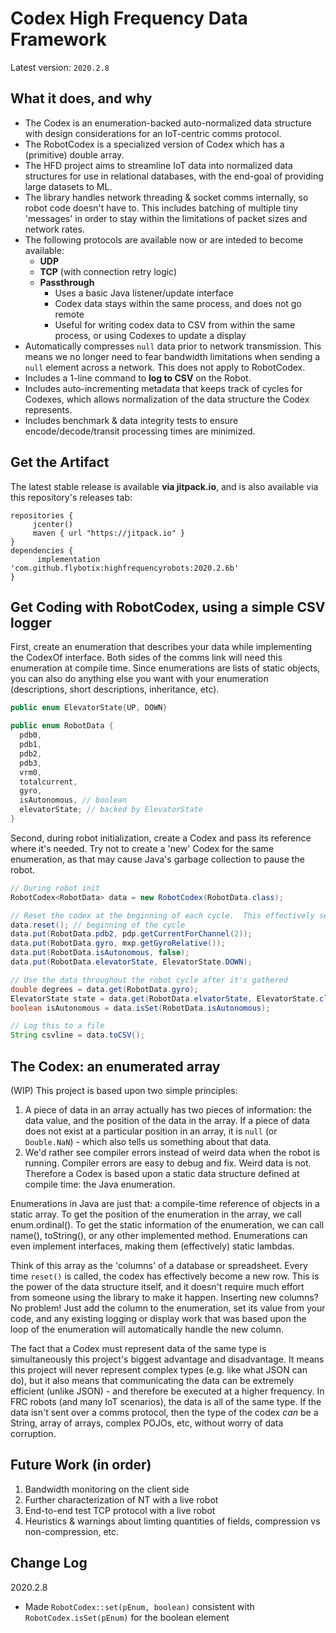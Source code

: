 # Codex High Frequency Data Framework
Latest version: `2020.2.8`

## What it does, and why
 - The Codex is an enumeration-backed auto-normalized data structure with design considerations for an IoT-centric comms protocol.
 - The RobotCodex is a specialized version of Codex which has a (primitive) double array. 
 - The HFD project aims to streamline IoT data into normalized data structures for use in relational databases, with the end-goal of providing large datasets to ML.
 - The library handles network threading & socket comms internally, so robot code doesn't have to.  This includes batching of multiple tiny 'messages' in order to stay within the limitations of packet sizes and network rates.
 - The following protocols are available now or are inteded to become available:
     - **UDP**
     - **TCP** (with connection retry logic)
     - **Passthrough** 
         - Uses a basic Java listener/update interface
         - Codex data stays within the same process, and does not go remote
         - Useful for writing codex data to CSV from within the same process, or using Codexes to update a display
 - Automatically compresses `null` data prior to network transmission.  This means we no longer need to fear bandwidth limitations when sending a `null` element across a network. This does not apply to RobotCodex.
 - Includes a 1-line command to **log to CSV** on the Robot.
 - Includes auto-incrementing metadata that keeps track of cycles for Codexes, which allows normalization of the data structure the Codex represents.
 - Includes benchmark & data integrity tests to ensure encode/decode/transit processing times are minimized.

## Get the Artifact
The latest stable release is available **via jitpack.io**, and is also available via this repository's releases tab:
```
repositories {
     jcenter()
     maven { url "https://jitpack.io" }
}
dependencies {
      implementation 'com.github.flybotix:highfrequencyrobots:2020.2.6b'
}
```

## Get Coding with RobotCodex, using a simple CSV logger
First, create an enumeration that describes your data while implementing the CodexOf interface.  Both sides of the comms link will need this enumeration at compile time.  Since enumerations are lists of static objects, you can also do anything else you want with your enumeration (descriptions, short descriptions, inheritance, etc).
```java
public enum ElevatorState{UP, DOWN}

public enum RobotData {
  pdb0,
  pdb1,
  pdb2,
  pdb3,
  vrm0,
  totalcurrent,
  gyro,
  isAutonomous, // boolean
  elevatorState; // backed by ElevatorState
}
```
Second, during robot initialization, create a Codex and pass its reference where it's needed.  Try not to create a 'new' Codex for the same enumeration, as that may cause Java's garbage collection to pause the robot.
```java
// During robot init
RobotCodex<RobotData> data = new RobotCodex(RobotData.class);

// Reset the codex at the beginning of each cycle.  This effectively sets each value to 'Double.NaN'.  Fill out data throughout each cycle.
data.reset(); // beginning of the cycle
data.put(RobotData.pdb2, pdp.getCurrentForChannel(2));
data.put(RobotData.gyro, mxp.getGyroRelative());
data.put(RobotData.isAutonomous, false);
data.put(RobotData.elevatorState, ElevatorState.DOWN);

// Use the data throughout the robot cycle after it's gathered
double degrees = data.get(RobotData.gyro);
ElevatorState state = data.get(RobotData.elvatorState, ElevatorState.class);
boolean isAutonomous = data.isSet(RobotData.isAutonomous);

// Log this to a file
String csvline = data.toCSV();
```

## The Codex: an enumerated array
(WIP)
This project is based upon two simple principles:
1. A piece of data in an array actually has two pieces of information: the data value, and the position of the data in the array. If a piece of data does not exist at a particular position in an array, it is `null` (or `Double.NaN`) - which also tells us something about that data.
2. We'd rather see compiler errors instead of weird data when the robot is running.  Compiler errors are easy to debug and fix.  Weird data is not.  Therefore a Codex is based upon a static data structure defined at compile time: the Java enumeration.

Enumerations in Java are just that: a compile-time reference of objects in a static array.  To get the position of the enumeration in the array, we call enum.ordinal().  To get the static information of the enumeration, we can call name(), toString(), or any other implemented method.  Enumerations can even implement interfaces, making them (effectively) static lambdas.

Think of this array as the 'columns' of a database or spreadsheet.  Every time `reset()` is called, the codex has effectively become a new row.  This is the power of the data structure itself, and it doesn't require much effort from someone using the library to make it happen.  Inserting new columns? No problem! Just add the column to the enumeration, set its value from your code, and any existing logging or display work that was based upon the loop of the enumeration will automatically handle the new column.

The fact that a Codex must represent data of the same type is simultaneously this project's biggest advantage and disadvantage.  It means this project will never represent complex types (e.g. like what JSON can do), but it also means that communicating the data can be extremely efficient (unlike JSON) - and therefore be executed at a higher frequency.  In FRC robots (and many IoT scenarios), the data is all of the same type.  If the data isn't sent over a comms protocol, then the type of the codex _can_ be a String, array of arrays, complex POJOs, etc, without worry of data corruption.

## Future Work (in order)
1. Bandwidth monitoring on the client side
1. Further characterization of NT with a live robot
1. End-to-end test TCP protocol with a live robot
1. Heuristics & warnings about limting quantities of fields, compression vs non-compression, etc.


## Change Log
2020.2.8
 - Made `RobotCodex::set(pEnum, boolean)` consistent with `RobotCodex.isSet(pEnum)` for the boolean element
